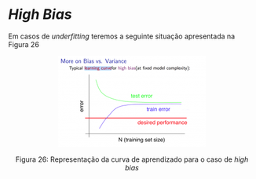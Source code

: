 # _High Bias_

Em casos de _underfitting_ teremos a seguinte situação apresentada na Figura 26

<p align="center">
  <img src="./img/26.png">
</p>

<p align="center">
Figura 26: Representação da curva de aprendizado para o caso de <i>high bias</i>
</p>
